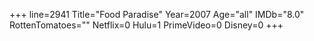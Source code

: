+++
line=2941
Title="Food Paradise"
Year=2007
Age="all"
IMDb="8.0"
RottenTomatoes=""
Netflix=0
Hulu=1
PrimeVideo=0
Disney=0
+++

